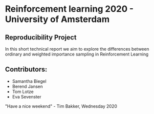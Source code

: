 # Reinforcement learning 2020 - University of Amsterdam
## Reproducibility Project
In this short technical report we aim to explore the differences between ordinary and weighted importance sampling in Reinforcement Learning

## Contributors:
- Samantha Biegel
- Berend Jansen
- Tom Lotze
- Eva Sevenster

"Have a nice weekend" - Tim Bakker, Wednesday 2020
